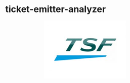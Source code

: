 # ticket-emitter-analyzer
<p align="center">
<img src="https://github.com/nolecram/ticket-emitter-analyzer/blob/master/TSF.jpg" />
</p>

